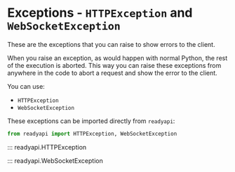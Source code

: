# Exceptions - `HTTPException` and `WebSocketException`

These are the exceptions that you can raise to show errors to the client.

When you raise an exception, as would happen with normal Python, the rest of the execution is aborted. This way you can raise these exceptions from anywhere in the code to abort a request and show the error to the client.

You can use:

- `HTTPException`
- `WebSocketException`

These exceptions can be imported directly from `readyapi`:

```python
from readyapi import HTTPException, WebSocketException
```

::: readyapi.HTTPException

::: readyapi.WebSocketException
